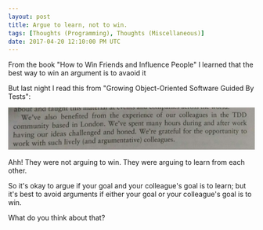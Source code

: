 ```yaml
---
layout: post
title: Argue to learn, not to win.
tags: [Thoughts (Programming), Thoughts (Miscellaneous)]
date: 2017-04-20 12:10:00 PM UTC
---
```


<!-- April 20, 2017 08:10:00 PM Philippine Time -->

From the book "How to Win Friends and Influence People" I learned that the best way to win an argument is to avaoid it


<!--more-->
But last night I read this from "Growing Object-Oriented Software Guided By Tests":

![Argue to learn, not to win - from GOOSGBT](/images/2017/Argue-to-learn-from-GOOSGBT.jpg)


Ahh! They were not arguing to win. They were arguing to learn from each other.

So it's okay to argue if your goal and your colleague's goal is to learn; but it's best to avoid arguments if either your goal or your colleague's goal is to win.

What do you think about that?
